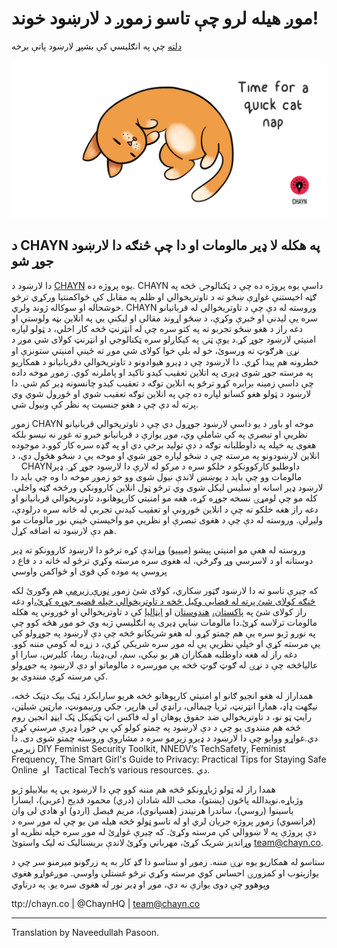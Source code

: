 # موږ هيله لرو چې تاسو زموږ د لارښود خوند!
  

[دلته](https://chayn.gitbooks.io/advanced-diy-privacy-for-every-woman/content/) چې په انګليسي کې بشپړ لارښود پاتې برخه

![](assets/Cat-nap--medium.gif)

## د CHAYN په هکله لا ډیر مالومات او دا چې څنګه دا لارښود جوړ شو


دا لارښود د [CHAYN](http://chayn.co/) یوه پروژه ده. CHAYN داسې یوه پروژه ده چې د ټکنالوجۍ څخه په ګټه اخیستنې غواړې ښځو ته د تاوتریخوالي او ظلم په مقابل کې ځواکمنتیا ورکړي ترڅو خوشحاله او سوکاله ژوند ولري. CHAYN وروسته له دې چې د تاوتریخوالي له قربانیانو سره یې لیدنې او خبرې وکړې، د ښځو اړوند مقالې او لیکنې یي په انلاین بڼه ولوستې او دغه راز د هغو ښځو تجربو ته په کتو سره چې له انټرنټ څخه کار اخلي، د ټولو لپاره امنیتي لارښود جوړ کړ.د یوې ټنۍ په کیکاږلو سره ټکنالوجي او انټرنټ کولای شي موږ د نړۍ هرګوټ ته ورسوئ، خو له بلې خوا کولای شي موږ ته ځینې امنیتي ستونزې او خطرونه هم پیدا کړي. دا لارښود چې د ډیرو هیوادونو د تاوتریخوالي دقربانیانو د همکاریو په مرسته جوړ شوی ډیری په انلاین تعقیب کیدو تاکید او پاملرنه کوي. زموږ موخه داده چې داسې زمینه برابره کړو ترڅو په انلاین توګه د تعقیب کیدو چانسونه ډیر کم شي. دا لارښود د ټولو هغو کسانو لپاره ده چې په انلاین توګه تعقیب شوي او ځورول شوي وي پرته له دې چې د هغو جنسیت په نظر کې ونیول شي.
 
زموږ CHAYN موخه او باور د یو داسې لارښود جوړول دي چې د تاوتریخوالي قربانیانو نظریې او تبصرې په کې شاملې وي، موږ یوازې د قربانیانو خبرو ته غوږ نه نیسو بلکه هغوی په خپله په داوطلبانه توګه د دې تولید برخې دي او په ګډه سره کار کوو.د موجوده انلاین لارښودونو په مرسته چې د ښځو لپاره جوړ شوي او موخه یې د ښځو هڅول دي، د     CHAYNداوطلبو کارکوونکو د خلکو سره د مرکو له لارې دا لارښود جوړ کړ. ډیر مالومات وو چې باید د پوښښ لاندې نیول شوی وو خو زموږ موخه دا وه چې باید دا لارښود ډیر اسانه او سلیس لیکل شوی وي ترڅو ټول انلاین کاروونکي ورڅخه ګټه واخلي. کله مو چې لومړۍ نسخه جوړه کړه، هغه مو امنیتي کارپوهانو،د تاوتریخوالي قربانیانو او دغه راز هغه خلکو ته چې د انلاین ځورونې او تعقیب کیدنې تجربې له ځانه سره درلودې، ولیږلې. وروسته له دې چې د هغوی تبصرې او نظریې مو واخیستې ځینې نور مالومات مو هم دې لارښود ته اضافه کړل.

وروسته له هغې مو امنیتي پیشو (میییو) وړاندې کړه ترڅو دا لارښود کاروونکو ته ډیر دوستانه او د لاسرسي وړ وګرځي، له هغوی سره مرسته وکړي ترڅو له ځانه د د فاع د پروسې په موده کې قوی او ځواکمن واوسي

که چیرې تاسو ته دا لارښود ګټور ښکاري، کولای شئ زموږ [نورې زیرمې](http://chayn.co/tools/) هم وګورئ لکه [څنګه کولای شئ پرته له قضایي وکیل څخه د تاوتریخوالي خپله قضیه جوړه کړئ،](http://chayn.co/how-to-build-your-own-case/)او دغه راز کولای شئ په [پاکستان،](http://chaynpakistan.org/) [هندوستان](http://chaynindia.com/) او [ایټالیا](http://chaynitalia.org/)  کې د تاوتریخوالي او ځورونې په هکله مالومات ترلاسه کړئ.دا مالومات ښایي ډیری په انګلیسي ژبه وي خو موږ هڅه کوو چې په نورو ژبو سره یې هم چمتو کړو.
له هغو شریکانو څخه چې دې لارښود په جوړولو کې یې مرسته کړې او خپلې نظریې یې له موږ سره شریکې کړي، د زړه له کومې مننه کوو. دغه راز له هغه داوطلبه همکاران هر یو نیکي، سم، لی،ډینا، ریما، کلیرس، سارا او عالیاڅخه چې د نړۍ له ګوټ ګوټ څخه یې موږسره د مالوماتو او دې لارښود په جوړولو کې مرسته کړې منندوی یو.

همداراز له هغو انجیو ګانو او امنیتي کارپوهانو څخه هریو سارابکرد ټیک بیک دټیک څخه، نیګهت ډاډ، همارا انټرنټ، ثریا چیمالی، رانډي لی هارپر، جکي ورنیمونټ، مارټین شیلټن، رایټ ټو نو، د تاوتریخوالي ضد حقوق پوهان او له فاکس اټ ټکټیکل ټک ایڼډ انجین روم څخه هم منندوی یو چې د دې لارښود په چمتو کولو کې یې خورا ډیرې مرستې کړې دي.غواړو ووایو چې دا لارښود د ډیرو زیرمو سره د مشاروې وروسته چمتو شوی دی. دا زیرمې DIY Feminist Security Toolkit, NNEDV’s TechSafety, Feminist Frequency, The Smart Girl's Guide to Privacy: Practical Tips for Staying Safe Online  او  Tactical Tech’s various resources. دي.

همدا راز له ټولو ژباړونکو څخه هم مننه کوو چې دا لارښود یي په بیلابیلو ژبو وژباړه.نویدالله پاڅون (پښتو)، محب الله شادان (دري) محمود قدیح (عربي)، ایسارا یاسینوا (روسي)، ساندرا هرنیندز (هسپانوي)، مریم فیصل (اردو) او هادي لی وان (فرانسوي)
زموږ پروژه جریان لري او له تاسو ټولو څخه هیله من یو چې له موږ سره د دې پروژې په لا ښووالي کې مرسته وکړئ. که چیرې غواړئ له موږ سره خپله نظریه او وړاندیز شریک کړئ، مهرباني وکړئ لاندې بریښنالیک ته لیک واستوئ team@chayn.co.

ستاسو له همکاریو یوه نړۍ مننه. زموږ او ستاسو دا ګډ کار به په زرګونو میرمنو سر چې د یوازېتوب او کمزورۍ احساس کوي مرسته وکړي ترڅو غښتلې واوسي. موږغواړو هغوی وپوهوو چې دوی یوازې نه دي، موږ او ډیر نور له هغوی سره یو.
په درناوي

ttp://chayn.co | @ChaynHQ | team@chayn.co

---


Translation by Naveedullah Pasoon.